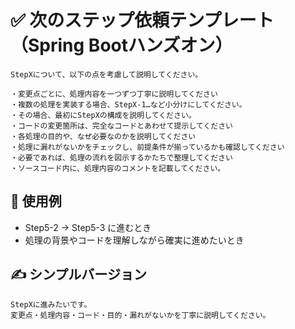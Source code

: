 # ✅ 次のステップ依頼テンプレート（Spring Bootハンズオン）

```
StepXについて、以下の点を考慮して説明してください。

・変更点ごとに、処理内容を一つずつ丁寧に説明してください  
・複数の処理を実装する場合、StepX-1…など小分けにしてください。
・その場合、最初にStepXの構成を説明してください。
・コードの変更箇所は、完全なコードとあわせて提示してください  
・各処理の目的や、なぜ必要なのかを説明してください  
・処理に漏れがないかをチェックし、前提条件が揃っているかも確認してください  
・必要であれば、処理の流れを図示するかたちで整理してください
・ソースコード内に、処理内容のコメントを記載してください。
```

## 🔁 使用例
- Step5-2 → Step5-3 に進むとき
- 処理の背景やコードを理解しながら確実に進めたいとき

## ✍️ シンプルバージョン
```
StepXに進みたいです。  
変更点・処理内容・コード・目的・漏れがないかを丁寧に説明してください。
```
